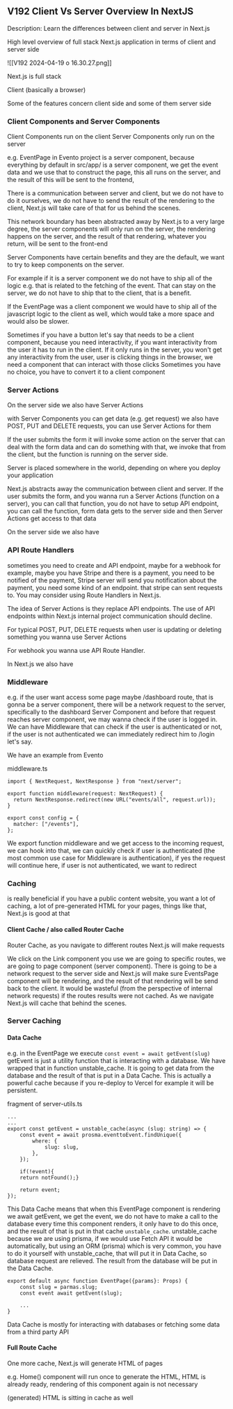 ## V192 Client Vs Server Overview In NextJS

Description: Learn the differences between client and server in Next.js

High level overview of full stack Next.js application in terms of client and server side

![[V192 2024-04-19 o 16.30.27.png]]

Next.js is full stack

Client (basically a browser)

Some of the features concern client side and some of them server side

### Client Components and Server Components

Client Components run on the client
Server Components only run on the server

e.g. EventPage in Evento project is a server component, because everything by default in src/app/ is a server component, we get the event data and we use that to construct the page, this all runs on the server, and the result of this will be sent to the frontend,

There is a communication between server and client, but we do not have to do it ourselves, we do not have to send the result of the rendering to the client, Next.js will take care of that for us behind the scenes.

This network boundary has been abstracted away by Next.js to a very large degree, the server components will only run on the server, the rendering happens on the server, and the result of that rendering, whatever you return, will be sent to the front-end

Server Components have certain benefits and they are the default, we want to try to keep components on the server.

For example if it is a server component we do not have to ship all of the logic e.g. that is related to the fetching of the event. That can stay on the server, we do not have to ship that to the client, that is a benefit.

If the EventPage was a client component we would have to ship all of the javascript logic to the client as well, which would take a more space and would also be slower.

Sometimes if you have a button let's say that needs to be a client component, because you need interactivity, if you want interactivity from the user it has to run in the client. If it only runs in the server, you won't get any interactivity from the user, user is clicking things in the browser, we need a component that can interact with those clicks
Sometimes you have no choice, you have to convert it to a client component

### Server Actions

On the server side we also have Server Actions

with Server Components you can get data (e.g. get request)
we also have POST, PUT and DELETE requests, you can use Server Actions for them

If the user submits the form it will invoke some action on the server that can deal with the form data and can do something with that, we invoke that from the client, but the function is running on the server side.

Server is placed somewhere in the world, depending on where you deploy your application

Next.js abstracts away the communication between client and server.
If the user submits the form, and you wanna run a Server Actions (function on a server), you can call that function, you do not have to setup API endpoint, you can call the function, form data gets to the server side and then Server Actions get access to that data

On the server side we also have

### API Route Handlers

sometimes you need to create and API endpoint, maybe for a webhook for example, maybe you have Stripe and there is a payment, you need to be notified of the payment, Stripe server will send you notification about the payment, you need some kind of an endpoint. that stripe can sent requests to.
You may consider using Route Handlers in Next.js.

The idea of Server Actions is they replace API endpoints. The use of API endpoints within Next.js internal project communication should decline.

For typical POST, PUT, DELETE requests when user is updating or deleting something you wanna use Server Actions

For webhook you wanna use API Route Handler.

In Next.js we also have

### Middleware

e.g. if the user want access some page maybe /dashboard route, that is gonna be a server component, there will be a network request to the server, specifically to the dashboard Server Component and before that request reaches server component, we may wanna check if the user is logged in. We can have Middleware that can check if the user is authenticated or not, if the user is not authenticated we can immediately redirect him to /login let's say.

We have an example from Evento

middleware.ts

```tsx
import { NextRequest, NextResponse } from "next/server";

export function middleware(request: NextRequest) {
  return NextResponse.redirect(new URL("events/all", request.url));
}

export const config = {
  matcher: ["/events"],
};
```

We export function middleware and we get access to the incoming request, we can hook into that, we can quickly check if user is authenticated (the most common use case for Middleware is authentication), if yes the request will continue here, if user is not authenticated, we want to redirect

### Caching

is really beneficial if you have a public content website, you want a lot of caching, a lot of pre-generated HTML for your pages, things like that, Next.js is good at that

#### Client Cache / also called Router Cache

Router Cache, as you navigate to different routes Next.js will make requests

We click on the Link component you use we are going to specific routes, we are going to page component (server component). There is going to be a network request to the server side and Next.js will make sure EventsPage component will be rendering, and the result of that rendering will be send back to the client. It would be wasteful (from the perspective of internal network requests) if the routes results were not cached. As we navigate Next.js will cache that behind the scenes.

### Server Caching

#### Data Cache

e.g. in the EventPage we execute `const event = await getEvent(slug)`
getEvent is just a utility function that is interacting with a database. We have wrapped that in function unstable_cache. It is going to get data from the database and the result of that is put in a Data Cache. This is actually a powerful cache because if you re-deploy to Vercel for example it will be persistent.

fragment of server-utils.ts

```tsx
...
...
export const getEvent = unstable_cache(async (slug: string) => {
	const event = await prosma.eventtoEvent.findUnique({
		where: {
			slug: slug,
		},
	});

	if(!event){
	return notFound();}

	return event;
});
```

This Data Cache means that when this EventPage component is rendering we await getEvent, we get the event, we do not have to make a call to the database every time this component renders, it only have to do this once, and the result of that is put in that cache `unstable_cache`. unstable_cache because we are using prisma, if we would use Fetch API it would be automatically, but using an ORM (prisma) which is very common, you have to do it yourself with unstable_cache, that will put it in Data Cache, so database request are relieved. The result from the database will be put in the Data Cache.

```tsx
export default async function EventPage({params}: Props) {
	const slug = parmas.slug;
	const event await getEvent(slug);

	...
}
```

Data Cache is mostly for interacting with databases or fetching some data from a third party API

#### Full Route Cache

One more cache, Next.js will generate HTML of pages

e.g. Home() component will run once to generate the HTML, HTML is already ready, rendering of this component again is not necessary

(generated) HTML is sitting in cache as well
